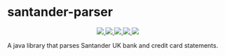 # santander-parser

<p align="center">
    <a href="https://circleci.com/gh/clormor/santander-parser/tree">
        <img src="https://img.shields.io/circleci/project/github/clormor/santander-parser.svg?style=plastic" />
    </a>
    <a href="https://maven-badges.herokuapp.com/maven-central/io.github.clormor/santander-parser">
        <img src="https://maven-badges.herokuapp.com/maven-central/io.github.clormor/santander-parser/badge.svg" />
    </a>
    <a href="https://codeclimate.com/github/clormor/santander-parser">
        <img src="https://img.shields.io/codeclimate/coverage/clormor/santander-parser.svg?style=plastic" />
    </a>
    <a href="https://codeclimate.com/github/clormor/santander-parser/issues">
        <img src="https://img.shields.io/codeclimate/maintainability/clormor/santander-parser.svg?style=plastic" />
    </a>
    <a href="https://github.com/clormor/santander-parser/commits">
        <img src="https://img.shields.io/github/last-commit/clormor/santander-parser.svg?style=plastic" />
    </a>
</p>

A java library that parses Santander UK bank and credit card statements.

